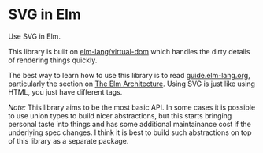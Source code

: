 # SVG in Elm

Use SVG in Elm.

This library is built on [elm-lang/virtual-dom](http://package.elm-lang.org/packages/elm-lang/virtual-dom/latest/) which handles the dirty details of rendering things quickly.

The best way to learn how to use this library is to read [guide.elm-lang.org](http://guide.elm-lang.org/), particularly the section on [The Elm Architecture](http://guide.elm-lang.org/architecture/index.html). Using SVG is just like using HTML, you just have different tags.

*Note:* This library aims to be the most basic API. In some cases it is possible to use union types to build nicer abstractions, but this starts bringing personal taste into things and has some additional maintainance cost if the underlying spec changes. I think it is best to build such abstractions on top of this library as a separate package.